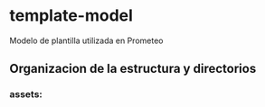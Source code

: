 # template-model
Modelo de plantilla utilizada en Prometeo

## Organizacion de la estructura y directorios

### assets:

